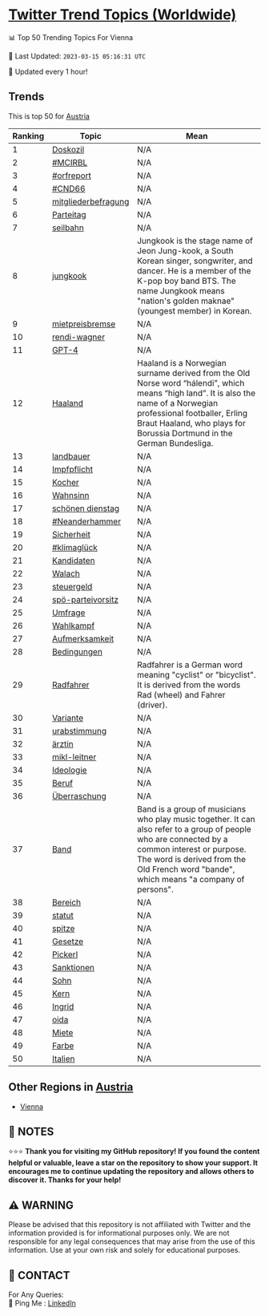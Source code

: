[Twitter Trend Topics (Worldwide)](https://github.com/ErcinDedeoglu/Twitter-Trend-Topics)
==========


📊 Top 50 Trending Topics For Vienna

📆 Last Updated: `2023-03-15 05:16:31 UTC`

🔧 Updated every 1 hour!


## Trends

This is top 50 for [Austria](</Austria>)

| Ranking | Topic | Mean |
| ------- | ------------ | ------------ |
| 1 | [Doskozil](http://twitter.com/search?q=Doskozil) | N/A |
| 2 | [#MCIRBL](http://twitter.com/search?q=%23MCIRBL) | N/A |
| 3 | [#orfreport](http://twitter.com/search?q=%23orfreport) | N/A |
| 4 | [#CND66](http://twitter.com/search?q=%23CND66) | N/A |
| 5 | [mitgliederbefragung](http://twitter.com/search?q=mitgliederbefragung) | N/A |
| 6 | [Parteitag](http://twitter.com/search?q=Parteitag) | N/A |
| 7 | [seilbahn](http://twitter.com/search?q=seilbahn) | N/A |
| 8 | [jungkook](http://twitter.com/search?q=jungkook) | Jungkook is the stage name of Jeon Jung-kook, a South Korean singer, songwriter, and dancer. He is a member of the K-pop boy band BTS. The name Jungkook means "nation's golden maknae" (youngest member) in Korean. |
| 9 | [mietpreisbremse](http://twitter.com/search?q=mietpreisbremse) | N/A |
| 10 | [rendi-wagner](http://twitter.com/search?q=rendi-wagner) | N/A |
| 11 | [GPT-4](http://twitter.com/search?q=GPT-4) | N/A |
| 12 | [Haaland](http://twitter.com/search?q=Haaland) | Haaland is a Norwegian surname derived from the Old Norse word “hálendi”, which means “high land”. It is also the name of a Norwegian professional footballer, Erling Braut Haaland, who plays for Borussia Dortmund in the German Bundesliga. |
| 13 | [landbauer](http://twitter.com/search?q=landbauer) | N/A |
| 14 | [Impfpflicht](http://twitter.com/search?q=Impfpflicht) | N/A |
| 15 | [Kocher](http://twitter.com/search?q=Kocher) | N/A |
| 16 | [Wahnsinn](http://twitter.com/search?q=Wahnsinn) | N/A |
| 17 | [schönen dienstag](http://twitter.com/search?q=sch%c3%b6nen+dienstag) | N/A |
| 18 | [#Neanderhammer](http://twitter.com/search?q=%23Neanderhammer) | N/A |
| 19 | [Sicherheit](http://twitter.com/search?q=Sicherheit) | N/A |
| 20 | [#klimaglück](http://twitter.com/search?q=%23klimagl%c3%bcck) | N/A |
| 21 | [Kandidaten](http://twitter.com/search?q=Kandidaten) | N/A |
| 22 | [Walach](http://twitter.com/search?q=Walach) | N/A |
| 23 | [steuergeld](http://twitter.com/search?q=steuergeld) | N/A |
| 24 | [spö-parteivorsitz](http://twitter.com/search?q=sp%c3%b6-parteivorsitz) | N/A |
| 25 | [Umfrage](http://twitter.com/search?q=Umfrage) | N/A |
| 26 | [Wahlkampf](http://twitter.com/search?q=Wahlkampf) | N/A |
| 27 | [Aufmerksamkeit](http://twitter.com/search?q=Aufmerksamkeit) | N/A |
| 28 | [Bedingungen](http://twitter.com/search?q=Bedingungen) | N/A |
| 29 | [Radfahrer](http://twitter.com/search?q=Radfahrer) | Radfahrer is a German word meaning "cyclist" or "bicyclist". It is derived from the words Rad (wheel) and Fahrer (driver). |
| 30 | [Variante](http://twitter.com/search?q=Variante) | N/A |
| 31 | [urabstimmung](http://twitter.com/search?q=urabstimmung) | N/A |
| 32 | [ärztin](http://twitter.com/search?q=%c3%a4rztin) | N/A |
| 33 | [mikl-leitner](http://twitter.com/search?q=mikl-leitner) | N/A |
| 34 | [Ideologie](http://twitter.com/search?q=Ideologie) | N/A |
| 35 | [Beruf](http://twitter.com/search?q=Beruf) | N/A |
| 36 | [Überraschung](http://twitter.com/search?q=%c3%9cberraschung) | N/A |
| 37 | [Band](http://twitter.com/search?q=Band) | Band is a group of musicians who play music together. It can also refer to a group of people who are connected by a common interest or purpose. The word is derived from the Old French word "bande", which means "a company of persons". |
| 38 | [Bereich](http://twitter.com/search?q=Bereich) | N/A |
| 39 | [statut](http://twitter.com/search?q=statut) | N/A |
| 40 | [spitze](http://twitter.com/search?q=spitze) | N/A |
| 41 | [Gesetze](http://twitter.com/search?q=Gesetze) | N/A |
| 42 | [Pickerl](http://twitter.com/search?q=Pickerl) | N/A |
| 43 | [Sanktionen](http://twitter.com/search?q=Sanktionen) | N/A |
| 44 | [Sohn](http://twitter.com/search?q=Sohn) | N/A |
| 45 | [Kern](http://twitter.com/search?q=Kern) | N/A |
| 46 | [Ingrid](http://twitter.com/search?q=Ingrid) | N/A |
| 47 | [oida](http://twitter.com/search?q=oida) | N/A |
| 48 | [Miete](http://twitter.com/search?q=Miete) | N/A |
| 49 | [Farbe](http://twitter.com/search?q=Farbe) | N/A |
| 50 | [Italien](http://twitter.com/search?q=Italien) | N/A |



## Other Regions in [Austria](</Austria>)

* [Vienna](</Austria/Vienna.md>)



## 📝 NOTES

⭐⭐⭐ **Thank you for visiting my GitHub repository! If you found the content helpful or valuable, leave a star on the repository to show your support. It encourages me to continue updating the repository and allows others to discover it. Thanks for your help!**


## ⚠️ WARNING

Please be advised that this repository is not affiliated with Twitter and the information provided is for informational purposes only. We are not responsible for any legal consequences that may arise from the use of this information. Use at your own risk and solely for educational purposes.


## 📨 CONTACT

 For Any Queries:  
            🏓 Ping Me : [LinkedIn](https://www.linkedin.com/in/ercindedeoglu/)
